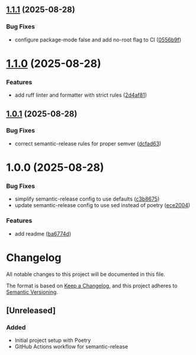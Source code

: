 ## [1.1.1](https://github.com/Vichoko/tibia-hunts/compare/v1.1.0...v1.1.1) (2025-08-28)


### Bug Fixes

* configure package-mode false and add no-root flag to CI ([0556b9f](https://github.com/Vichoko/tibia-hunts/commit/0556b9f1e1637f6269317f3c923fae7c0e2334b8))

# [1.1.0](https://github.com/Vichoko/tibia-hunts/compare/v1.0.1...v1.1.0) (2025-08-28)


### Features

* add ruff linter and formatter with strict rules ([2d4af81](https://github.com/Vichoko/tibia-hunts/commit/2d4af8136b6abdefd236e3626329704b386b795a))

## [1.0.1](https://github.com/Vichoko/tibia-hunts/compare/v1.0.0...v1.0.1) (2025-08-28)


### Bug Fixes

* correct semantic-release rules for proper semver ([dcfad63](https://github.com/Vichoko/tibia-hunts/commit/dcfad63a501e51db13c7bba678d26907ad1009a6))

# 1.0.0 (2025-08-28)


### Bug Fixes

* simplify semantic-release config to use defaults ([c3b8675](https://github.com/Vichoko/tibia-hunts/commit/c3b867563ac38d4b48665deb9f514712f419e461))
* update semantic-release config to use sed instead of poetry ([ece2004](https://github.com/Vichoko/tibia-hunts/commit/ece2004fc87064b2df2d23dad20edaef09aa2fdf))


### Features

* add readme ([ba6774d](https://github.com/Vichoko/tibia-hunts/commit/ba6774da8d06b3add7fd6201037baca5662433ce))

# Changelog

All notable changes to this project will be documented in this file.

The format is based on [Keep a Changelog](https://keepachangelog.com/en/1.0.0/),
and this project adheres to [Semantic Versioning](https://semver.org/spec/v2.0.0.html).

## [Unreleased]

### Added
- Initial project setup with Poetry
- GitHub Actions workflow for semantic-release
